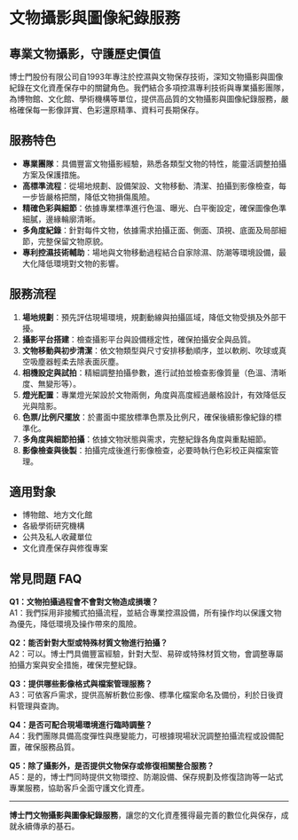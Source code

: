 # 文物攝影與圖像紀錄服務

## 專業文物攝影，守護歷史價值

博士門股份有限公司自1993年專注於控濕與文物保存技術，深知文物攝影與圖像紀錄在文化資產保存中的關鍵角色。我們結合多項控濕專利技術與專業攝影團隊，為博物館、文化館、學術機構等單位，提供高品質的文物攝影與圖像紀錄服務，嚴格確保每一影像詳實、色彩還原精準、資料可長期保存。

## 服務特色

- **專業團隊**：具備豐富文物攝影經驗，熟悉各類型文物的特性，能靈活調整拍攝方案及保護措施。
- **高標準流程**：從場地規劃、設備架設、文物移動、清潔、拍攝到影像檢查，每一步皆嚴格把關，降低文物損傷風險。
- **精確色彩與細節**：依據專業標準進行色溫、曝光、白平衡設定，確保圖像色準細膩，邊緣輪廓清晰。
- **多角度紀錄**：針對每件文物，依據需求拍攝正面、側面、頂視、底面及局部細節，完整保留文物原貌。
- **專利控濕技術輔助**：場地與文物移動過程結合自家除濕、防潮等環境設備，最大化降低環境對文物的影響。

## 服務流程

1. **場地規劃**：預先評估現場環境，規劃動線與拍攝區域，降低文物受損及外部干擾。
2. **攝影平台搭建**：檢查攝影平台與設備穩定性，確保拍攝安全與品質。
3. **文物移動與初步清潔**：依文物類型與尺寸安排移動順序，並以軟刷、吹球或真空吸塵器輕柔去除表面灰塵。
4. **相機設定與試拍**：精細調整拍攝參數，進行試拍並檢查影像質量（色溫、清晰度、無變形等）。
5. **燈光配置**：專業燈光架設於文物兩側，角度與高度經過嚴格設計，有效降低反光與陰影。
6. **色票/比例尺擺放**：於畫面中擺放標準色票及比例尺，確保後續影像紀錄的標準化。
7. **多角度與細節拍攝**：依據文物狀態與需求，完整紀錄各角度與重點細節。
8. **影像檢查與後製**：拍攝完成後進行影像檢查，必要時執行色彩校正與檔案管理。

## 適用對象

- 博物館、地方文化館
- 各級學術研究機構
- 公共及私人收藏單位
- 文化資產保存與修復專案

## 常見問題 FAQ

**Q1：文物拍攝過程會不會對文物造成損壞？**  
A1：我們採用非接觸式拍攝流程，並結合專業控濕設備，所有操作均以保護文物為優先，降低環境及操作帶來的風險。

**Q2：能否針對大型或特殊材質文物進行拍攝？**  
A2：可以。博士門具備豐富經驗，針對大型、易碎或特殊材質文物，會調整專屬拍攝方案與安全措施，確保完整紀錄。

**Q3：提供哪些影像格式與檔案管理服務？**  
A3：可依客戶需求，提供高解析數位影像、標準化檔案命名及備份，利於日後資料管理與查詢。

**Q4：是否可配合現場環境進行臨時調整？**  
A4：我們團隊具備高度彈性與應變能力，可根據現場狀況調整拍攝流程或設備配置，確保服務品質。

**Q5：除了攝影外，是否提供文物保存或修復相關整合服務？**  
A5：是的，博士門同時提供文物環控、防潮設備、保存規劃及修復諮詢等一站式專業服務，協助客戶全面守護文化資產。

---

**博士門文物攝影與圖像紀錄服務**，讓您的文化資產獲得最完善的數位化與保存，成就永續傳承的基石。